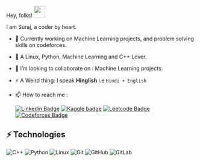 Hey, folks!  <img src="https://raw.githubusercontent.com/MartinHeinz/MartinHeinz/master/wave.gif" width="30px">

I am Suraj, a coder by heart.

- 🌱 Currently working on Machine Learning projects, and problem solving skills on codeforces.
- 👀 A Linux, Python, Machine Learning and C++ Lover.
- 💞️ I’m looking to collaborate on :  Machine Learning projects.
- ⚡ A Weird thing: I speak **Hinglish** i.e ```Hindi + English```
- 📫 How to reach me : 
    
  [![Linkedin Badge](https://img.shields.io/badge/-Suraj-cacbf6?style=flat&labelColor=2867b2&logo=linkedin&logoColor=white)](https://www.linkedin.com/in/suraj-barnwal-48a306203/) [![Kaggle badge]((https://img.shields.io/badge/-Suraj-cacbf6?style=flat&labelColor=fccc60&logo=kaggle&logoColor=white))]((https://www.kaggle.com/redocmi)) [![Leetcode Badge]((https://img.shields.io/badge/-Suraj-cacbf6?style=flat&labelColor=yellow&logo=leetcode&logoColor=white))]((https://leetcode.com/redoca/)) [![Codeforces Badge](https://img.shields.io/badge/-Suraj-cacbf6?style=flat&labelColor=purple&logo=codeforces&logoColor=white)](https://codeforces.com/profile/surajbarnwal24)

## ⚡ Technologies

![C++](https://img.shields.io/badge/-C++-00599C?style=flat-square&logo=c)
![Python](https://img.shields.io/badge/-Python-00599C?style=flat-square&logo=Python)
![Linux](https://img.shields.io/badge/-Linux-02309C?style=flat-square&logo=linux)
![Git](https://img.shields.io/badge/-Git-black?style=flat-square&logo=git)
![GitHub](https://img.shields.io/badge/-GitHub-181717?style=flat-square&logo=github)
![GitLab](https://img.shields.io/badge/-GitLab-FCA121?style=flat-square&logo=gitlab)
